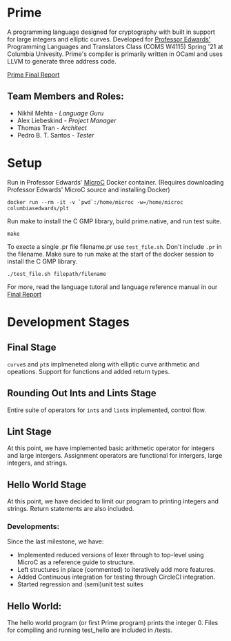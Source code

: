 # Prime
A programming language designed for cryptography with built in support for large integers and elliptic curves. Developed for [Professor Edwards'](http://www.cs.columbia.edu/~sedwards/) Programming Languages and Translators Class (COMS W4115) Spring '21 at Columbia Univesity. Prime's compiler is primarily written in OCaml and uses LLVM to generate three address code.

[Prime Final Report](http://www.cs.columbia.edu/~sedwards/classes/2021/4115-spring/reports/PRIME.pdf)

## Team Members and Roles:
- Nikhil Mehta - *Language Guru*
- Alex Liebeskind - *Project Manager*
- Thomas Tran - *Architect*
- Pedro B. T. Santos - *Tester*

# Setup
Run in Professor Edwards' [MicroC](http://www.cs.columbia.edu/~sedwards/classes/2021/4115-spring/microc.tar.gz) Docker container. (Requires downloading Professor Edwards' MicroC source and installing Docker)
```
docker run --rm -it -v `pwd`:/home/microc -w=/home/microc columbiasedwards/plt
```
Run make to install the C GMP library, build prime.native, and run test suite.
```
make
```
To execte a single .pr file filename.pr use `test_file.sh`. Don't include  `.pr` in the filename. Make sure to run make at the start of the docker session to install the C GMP library.
```
./test_file.sh filepath/filename
```
For more, read the language tutoral and language reference manual in our [Final Report](http://www.cs.columbia.edu/~sedwards/classes/2021/4115-spring/reports/PRIME.pdf)

# Development Stages

## Final Stage
`curve`s and `pt`s implmeneted along with elliptic curve arithmetic and opeations. Support for functions and added return types.

## Rounding Out Ints and Lints Stage
Entire suite of operators for `int`s and `lint`s implemented, control flow.

## Lint Stage
At this point, we have implemented basic arithmetic operator for integers and large intergers. Assignment operators are functional for intergers, large integers, and strings.

## Hello World Stage
At this point, we have decided to limit our program to printing integers and strings. 
Return statements are also included.

### Developments:
Since the last milestone, we have: 
- Implemented reduced versions of lexer through to top-level using MicroC as a reference guide to structure.
- Left structures in place (commented) to iteratively add more features.
- Added Continuous integration for testing through CircleCI integration.
- Started regression and (semi)unit test suites

## Hello World:
The hello world program (or first Prime program) prints the integer 0. Files for compiling and running test_hello are included in /tests.
